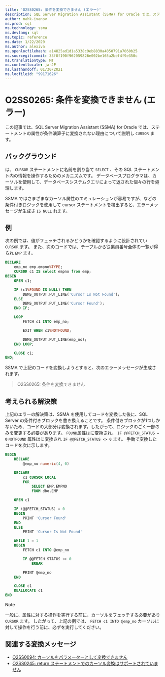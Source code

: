 ```yaml
---
title: 'O2SS0265: 条件を変換できません (エラー)'
description: SQL Server Migration Assistant (SSMA) for Oracle では、ステートメントにカーソル属性がある条件演算子を変換しない理由について説明します。
author: nahk-ivanov
ms.prod: sql
ms.technology: ssma
ms.devlang: sql
ms.topic: reference
ms.date: 1/22/2020
ms.author: alexiva
ms.openlocfilehash: a14825ad1d1a5338c9eb8830a4050791a7060b25
ms.sourcegitcommit: 33f0f190f962059826e002be165a2bef4f9e350c
ms.translationtype: MT
ms.contentlocale: ja-JP
ms.lasthandoff: 01/30/2021
ms.locfileid: "99171626"
---
```

# <a name="o2ss0265-unable-to-convert-condition-error"></a>O2SS0265: 条件を変換できません (エラー)

この記事では、SQL Server Migration Assistant (SSMA) for Oracle では、ステートメントの属性が条件演算子に変換されない理由について説明し `CURSOR` ます。

## <a name="background"></a>バックグラウンド

は、 `CURSOR` ステートメントに名前を割り当て `SELECT` 、その SQL ステートメント内の情報を操作するためのメカニズムです。 データベースプログラマは、カーソルを使用して、データベースシステムクエリによって返された個々の行を処理します。

SSMA ではさまざまなカーソル属性のエミュレーションが容易ですが、などの条件付きロジックを使用して cursor ステートメントを検出すると、エラーメッセージが生成さ `IS NULL` れます。

## <a name="example"></a>例

次の例では、値がフェッチされるかどうかを確認するように設計されてい `CURSOR` ます。 また、次のコードでは、テーブルから従業員番号全体の一覧が得られ `EMP` ます。

```sql
DECLARE
    emp_no emp.empno%TYPE;
    CURSOR c1 IS select empno from emp;
BEGIN
    OPEN c1;

    IF (c1%FOUND IS NULL) THEN
        DBMS_OUTPUT.PUT_LINE('Cursor Is Not Found');
    ELSE
        DBMS_OUTPUT.PUT_LINE('Cursor Found');
    END IF;

    LOOP
        FETCH c1 INTO emp_no;

        EXIT WHEN c1%NOTFOUND;

        DBMS_OUTPUT.PUT_LINE(emp_no);
    END LOOP;

    CLOSE c1;
END;
```

SSMA で上記のコードを変換しようとすると、次のエラーメッセージが生成されます。

> O2SS0265: 条件を変換できません

## <a name="possible-remedies"></a>考えられる解決策

上記のエラーの解決策は、SSMA を使用してコードを変換した後に、SQL Server の条件付きブロックを書き換えることです。 条件付きブロックが1つしかないため、コードの大部分は変換されます。したがって、ロジックのごく一部のみを変更する必要があります。 `FOUND`属性はに変換され、 `IF @@FETCH_STATUS = 0` `NOTFOUND` 属性はに変換され `IF @@FETCH_STATUS <> 0` ます。 手動で変換したコードを次に示します。

```sql
BEGIN
    DECLARE
        @emp_no numeric(4, 0)

    DECLARE
        c1 CURSOR LOCAL
        FOR
            SELECT EMP.EMPNO
            FROM dbo.EMP

    OPEN c1

    IF (@@FETCH_STATUS) = 0
    BEGIN
        PRINT 'Cursor Found'
    END
    ELSE
        PRINT 'Cursor Is Not Found'

    WHILE 1 = 1
    BEGIN
        FETCH c1 INTO @emp_no

        IF @@FETCH_STATUS <> 0
            BREAK

        PRINT @emp_no
    END

    CLOSE c1
    DEALLOCATE c1
END
```

> [!NOTE]
> 一般に、属性に対する操作を実行する前に、カーソルをフェッチする必要があり `CURSOR` ます。 したがって、上記の例では、 `FETCH c1 INTO @emp_no` カーソルに対して操作を行う前に、必ずを実行してください。

## <a name="related-conversion-messages"></a>関連する変換メッセージ

* [O2SS0094: カーソルをパラメーターとして変換できません](o2ss0094.md)
* [O2SS0245: return ステートメントでのカーソル変換はサポートされていません](o2ss0245.md)
